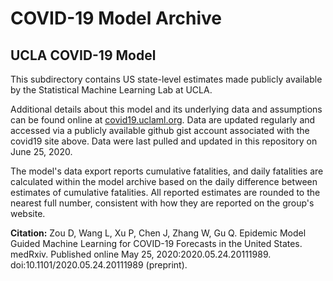 # COVID-19 Model Archive

## UCLA COVID-19 Model

This subdirectory contains US state-level estimates made publicly available by the Statistical Machine Learning Lab at UCLA.

Additional details about this model and its underlying data and assumptions can be found online at [covid19.uclaml.org](https://covid19.uclaml.org/index.html). Data are updated regularly and accessed via a publicly available github gist account associated with the covid19 site above. Data were last pulled and updated in this repository on June 25, 2020.

The model's data export reports cumulative fatalities, and daily fatalities are calculated within the model archive based on the daily difference between estimates of cumulative fatalities. All reported estimates are rounded to the nearest full number, consistent with how they are reported on the group's website.

**Citation:** Zou D, Wang L, Xu P, Chen J, Zhang W, Gu Q. Epidemic Model Guided Machine Learning for COVID-19 Forecasts in the United States. medRxiv. Published online May 25, 2020:2020.05.24.20111989. doi:10.1101/2020.05.24.20111989 (preprint).
